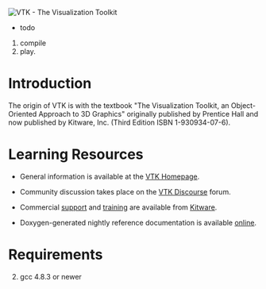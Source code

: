 ![VTK - The Visualization Toolkit](vtkBanner.gif)


* todo

1. compile
2. play.


Introduction
============

The origin of VTK is with the textbook "The Visualization Toolkit, an
Object-Oriented Approach to 3D Graphics" originally published by
Prentice Hall and now published by Kitware, Inc. (Third Edition ISBN
1-930934-07-6).

Learning Resources
==================

* General information is available at the [VTK Homepage][].

* Community discussion takes place on the [VTK Discourse][] forum.

* Commercial [support][Kitware Support] and [training][Kitware Training]
  are available from [Kitware][].

* Doxygen-generated nightly reference documentation is
  available [online][Doxygen].

[VTK Homepage]: https://www.vtk.org/
[Doxygen]: https://www.vtk.org/doc/nightly/html
[VTK Discourse]: https://discourse.vtk.org/
[Kitware]: https://www.kitware.com/
[Kitware Support]: https://www.kitware.com/what-we-offer/#support
[Kitware Training]: https://www.kitware.com/what-we-offer/#training


Requirements
============

2. gcc 4.8.3 or newer


